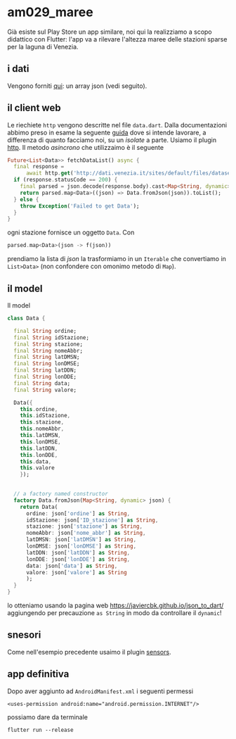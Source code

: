 # am029_maree

Già esiste sul Play Store un app similare, noi qui la realizziamo a scopo didattico con Flutter: l'app va a rilevare l'altezza maree delle stazioni sparse per la laguna di Venezia.

## i dati

Vengono forniti [qui](http://dati.venezia.it/sites/default/files/dataset/opendata/livello.json): un array json (vedi seguito).

## il client web

Le riechiete `http` vengono descritte nel file `data.dart`. Dalla documentazioni abbimo preso in esame la seguente [guida](https://flutter.dev/docs/cookbook/networking/background-parsing) dove si intende lavorare, a differenza di quanto facciamo noi, su un *isolate* a parte. Usiamo il plugin [http](https://pub.dev/packages/http). Il metodo *asincrono* che utilizzaimo è il seguente
``` dart
Future<List<Data>> fetchDataList() async {
  final response =
      await http.get('http://dati.venezia.it/sites/default/files/dataset/opendata/livello.json');
  if (response.statusCode == 200) {
    final parsed = json.decode(response.body).cast<Map<String, dynamic>>();
    return parsed.map<Data>((json) => Data.fromJson(json)).toList();
  } else {
    throw Exception('Failed to get Data');
  }
}
```
ogni stazione fornisce un oggetto `Data`. Con
``` dart
parsed.map<Data>(json -> f(json))
```
prendiamo la lista di *json* la trasformiamo in un `Iterable` che convertiamo in `List>Data>` (non confondere con omonimo metodo di `Map`). 

## il model

Il model
``` dart
class Data {

  final String ordine;
  final String idStazione;
  final String stazione;
  final String nomeAbbr;
  final String latDMSN;
  final String lonDMSE;
  final String latDDN;
  final String lonDDE;
  final String data;
  final String valore;

  Data({
    this.ordine, 
    this.idStazione, 
    this.stazione,
    this.nomeAbbr,
    this.latDMSN,
    this.lonDMSE,
    this.latDDN,
    this.lonDDE,
    this.data,
    this.valore
    });
  

  // a factory named constructor
  factory Data.fromJson(Map<String, dynamic> json) {
    return Data(
      ordine: json['ordine'] as String,
      idStazione: json['ID_stazione'] as String,
      stazione: json['stazione'] as String,
      nomeAbbr: json['nome_abbr'] as String,
      latDMSN: json['latDMSN'] as String,
      lonDMSE: json['lonDMSE'] as String,
      latDDN: json['latDDN'] as String,
      lonDDE: json['lonDDE'] as String,
      data: json['data'] as String,
      valore: json['valore'] as String
      );
  }
}
```
lo otteniamo usando la pagina web https://javiercbk.github.io/json_to_dart/ aggiungendo per precauzione `as String` in modo da controllare il `dynamic`!


## snesori

Come nell'esempio precedente usaimo il plugin [sensors](https://pub.dev/packages/http).

## app definitiva

Dopo aver aggiunto ad `AndroidManifest.xml` i seguenti permessi
```
<uses-permission android:name="android.permission.INTERNET"/>
```
possiamo dare da terminale
```
flutter run --release
```
